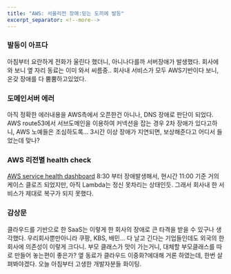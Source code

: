 ```yaml
---
title: "AWS: 서울리전 장애:믿는 도끼에 발등" 
excerpt_separator: <!--more-->
---
```


### 발등이 아프다
아침부터 요란하게 전화가 울린다 했더니, 아니나다를까 서버장애가 발생했다.
회사에 와 보니 옆 자리 동료는 이미 와서 씨름중..
회사내 서비스가 모두 AWS기반이다 보니, 온갖 장애를 다 뿜뿜하고있었다.

### 도메인서버 에러
아직 정확한 에러내용을 AWS측에서 오픈한건 아니나, DNS 장애로 판단이 되었다.
AWS route53에서 서브도메인을 이용하여 커넥션을 잡는 경우 2차 장애가 있다고하니, AWS 노예들은 조심하도록...
3시간 이상 장애가 지연되면, 보상해준다고 어디서 들었는데 맞나?

### AWS 리전별 health check
[AWS service health dashboard](https://status.aws.amazon.com/#AP_block)
8:30 부터 장애발생해서, 현시간 11:00 기준 거의 케이스 클로즈 되었지만, 아직 Lambda는 정신 못차리는 상태인듯.
그래서 회사내 한 서비스가 제대로 복구가 되지 못했다.

### 감상문
클라우드를 기반으로 한 SaaS는 이렇게 한 회사의 장애로 큰 타격을 받을 수 있구나 생각했다. 우리회사뿐만아니라 쿠팡, KBS, 배민...
다 날고 긴다는 기업들인데도 외국의 한 회사에 의존성이 이렇게 크다니. 부모 클래스가 맛이 가는거니, 대체할 부모클래스를 따로 만들어 놓는편이 좋은가?
옆 동료가 클라우드 이중화?에대해 거론 하였는데, 한번 살펴봐야겠다.
오늘 아침부터 고생한 개발자분들 화이팅.

